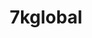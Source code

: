 ---
title: 7kglobal
crosslinks:
- Pixiv
- sevenknightsfriends
- Kings_Raid
- summonerswar
- xkcd
- emojipasta
- Games
- Pay_Respects
- pokemon
- YouShouldKnow
- ShadowBan
- sevenknightsguild
- wow
- REEEEEEEEEE
---